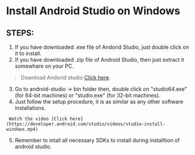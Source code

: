 # Install Android Studio on Windows

## STEPS: 
   1. If you have downloaded .exe file of Andorid Studio, just double click on it to install.
   2. If you have downloaded .zip file of Android Studio, then just extract it somewhare on your PC.
   > Download Andorid studio [Click here](https://developer.android.com/studio/).
   3. Go to android-studio -> bin folder then, double click on "studio64.exe" (for 64-bit machines) or "studio.exe" (for 32-bit machines).
   4. Just follow the setup procedure, it is as similar as any other software installations.
  ```
   Watch the video [Click here](https://developer.android.com/studio/videos/studio-install-windows.mp4)
   ```
   5. Remember to intall all necessary SDKs to install during installtion of android studio.
